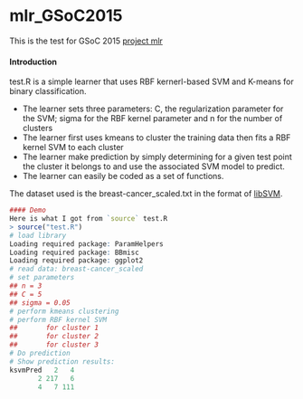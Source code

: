 # mlr_GSoC2015
This is the test for GSoC 2015 [project mlr](https://github.com/berndbischl/mlr/wiki/GSOC-2015:-Implement-several-ensemble-SVMs-in-mlr)

#### Introduction
test.R is a simple learner that uses RBF kernerl-based SVM and K-means for binary classification.
* The learner sets three parameters: C, the regularization parameter for the SVM; sigma for the RBF kernel parameter and n for the number of clusters
* The learner first uses kmeans to cluster the training data then fits a RBF kernel SVM to each cluster
* The learner make prediction by simply determining for a given test point the cluster it belongs to and use the associated SVM model to predict.
* The learner can easily be coded as a set of functions.

The dataset used is the breast-cancer_scaled.txt in the format of [libSVM](http://www.csie.ntu.edu.tw/~cjlin/libsvmtools/datasets/binary.html).

```R
#### Demo
Here is what I got from `source` test.R
> source("test.R")
# load library
Loading required package: ParamHelpers
Loading required package: BBmisc
Loading required package: ggplot2
# read data: breast-cancer_scaled
# set parameters
## n = 3
## C = 5
## sigma = 0.05
# perform kmeans clustering
# perform RBF kernel SVM
##       for cluster 1
##       for cluster 2
##       for cluster 3
# Do prediction
# Show prediction results:
ksvmPred   2   4
       2 217   6
       4   7 111
```
